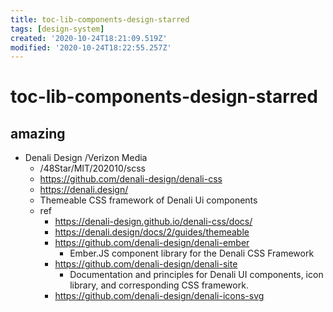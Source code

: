 ```yaml
---
title: toc-lib-components-design-starred
tags: [design-system]
created: '2020-10-24T18:21:09.519Z'
modified: '2020-10-24T18:22:55.257Z'
---
```


# toc-lib-components-design-starred

## amazing

- Denali Design /Verizon Media
  - /48Star/MIT/202010/scss
  - https://github.com/denali-design/denali-css
  - https://denali.design/
  - Themeable CSS framework of Denali Ui components
  - ref
    - https://denali-design.github.io/denali-css/docs/
    - https://denali.design/docs/2/guides/themeable
    - https://github.com/denali-design/denali-ember
      - Ember.JS component library for the Denali CSS Framework
    - https://github.com/denali-design/denali-site
      - Documentation and principles for Denali UI components, icon library, and corresponding CSS framework.
    - https://github.com/denali-design/denali-icons-svg
